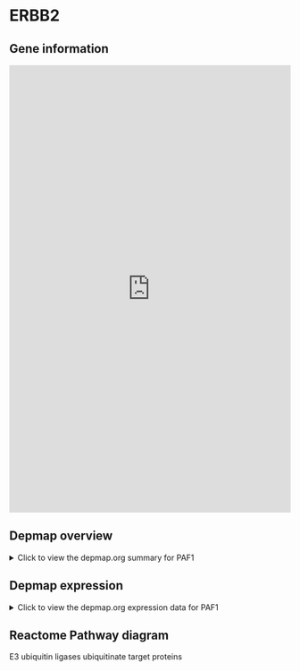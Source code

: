 <h1>ERBB2</h1>

<h2>Gene information</h2>
<iframe src="https://depmap.org/portal/gene/PAF1?tab=about" style="border:none;width:100%;height:800px"></iframe>

<h2>Depmap overview</h2>
<details>
  <summary>Click to view the depmap.org summary for PAF1</summary>
  <iframe src="https://depmap.org/portal/gene/PAF1?tab=overview" style="border:none;width:100%;height:800px"></iframe>
</details>

<h2>Depmap expression</h2>
<details>
  <summary>Click to view the depmap.org expression data for PAF1</summary>
  <iframe src="https://depmap.org/portal/gene/PAF1?tab=characterization" style="border:none;width:100%;height:800px"></iframe>
</details>



<h2>Reactome Pathway diagram</h2>
E3 ubiquitin ligases ubiquitinate target proteins
<div id="diagramHolder"></div>

<script>
    //Creating the Reactome Diagram widget
    //Take into account a proxy needs to be set up in your server side pointing to www.reactome.org
    function onReactomeDiagramReady(){  //This function is automatically called when the widget code is ready to be used
        var diagram = Reactome.Diagram.create({
            "placeHolder" : "diagramHolder",
            "width" : 900,
            "height" : 500
        });

        //Initialising it to the "Hemostasis" pathway
        diagram.loadDiagram("R-HSA-8866654");

        //Adding different listeners

        diagram.onDiagramLoaded(function (loaded) {
            console.info("Loaded ", loaded);
            diagram.flagItems("BAD");
	    diagram.flagItems("Q92934");
            if (loaded == "R-HSA-8866654") diagram.selectItem("R-HSA-8866654");
        });

     }
</script>



